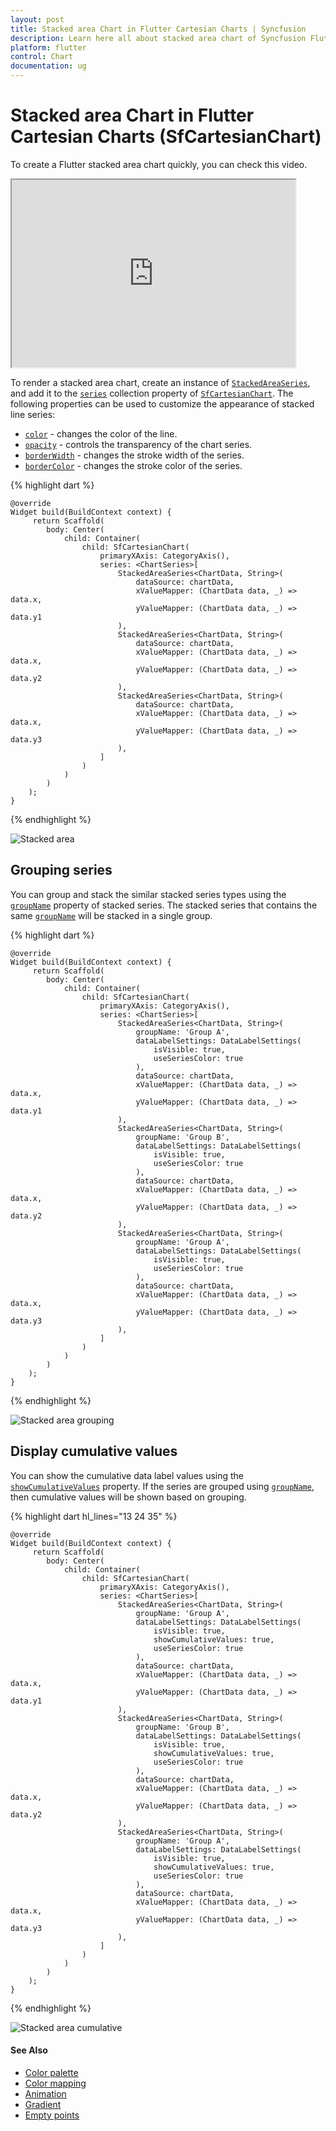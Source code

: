 ```yaml
---
layout: post
title: Stacked area Chart in Flutter Cartesian Charts | Syncfusion 
description: Learn here all about stacked area chart of Syncfusion Flutter Cartesian Charts (SfCartesianChart) widget and more.
platform: flutter
control: Chart
documentation: ug
---
```


# Stacked area Chart in Flutter Cartesian Charts (SfCartesianChart)

To create a Flutter stacked area chart quickly, you can check this video.

<style>#flutterstackedareaChartTutorial{width : 90% !important; height: 300px !important }</style>
<iframe id='flutterstackedareaChartTutorial' src='https://www.youtube.com/embed/NCUDBD_ClHo'></iframe>

To render a stacked area chart, create an instance of [`StackedAreaSeries`](https://pub.dev/documentation/syncfusion_flutter_charts/latest/charts/StackedAreaSeries-class.html), and add it to the [`series`](https://pub.dev/documentation/syncfusion_flutter_charts/latest/charts/SfCartesianChart/series.html) collection property of [`SfCartesianChart`](https://pub.dev/documentation/syncfusion_flutter_charts/latest/charts/SfCartesianChart-class.html). The following properties can be used to customize the appearance of stacked line series:

* [`color`](https://pub.dev/documentation/syncfusion_flutter_charts/latest/charts/CartesianSeries/color.html) - changes the color of the line.
* [`opacity`](https://pub.dev/documentation/syncfusion_flutter_charts/latest/charts/CartesianSeries/opacity.html) - controls the transparency of the chart series.
* [`borderWidth`](https://pub.dev/documentation/syncfusion_flutter_charts/latest/charts/CartesianSeries/borderWidth.html) - changes the stroke width of the series.
* [`borderColor`](https://pub.dev/documentation/syncfusion_flutter_charts/latest/charts/CartesianSeries/borderColor.html) - changes the stroke color of the series.


{% highlight dart %} 
    
    @override
    Widget build(BuildContext context) {
         return Scaffold(
            body: Center(
                child: Container(
                    child: SfCartesianChart(
                        primaryXAxis: CategoryAxis(),
                        series: <ChartSeries>[
                            StackedAreaSeries<ChartData, String>(
                                dataSource: chartData,
                                xValueMapper: (ChartData data, _) => data.x,
                                yValueMapper: (ChartData data, _) => data.y1
                            ),
                            StackedAreaSeries<ChartData, String>(
                                dataSource: chartData,
                                xValueMapper: (ChartData data, _) => data.x,
                                yValueMapper: (ChartData data, _) => data.y2
                            ),
                            StackedAreaSeries<ChartData, String>(
                                dataSource: chartData,
                                xValueMapper: (ChartData data, _) => data.x,
                                yValueMapper: (ChartData data, _) => data.y3
                            ),
                        ]
                    )
                )   
            )
        );
    }

{% endhighlight %}

![Stacked area](cartesian-chart-types-images/stacked_area.jpg)

## Grouping series

You can group and stack the similar stacked series types using the [`groupName`](https://pub.dev/documentation/syncfusion_flutter_charts/latest/charts/StackedAreaSeries/groupName.html) property of stacked series. The stacked series that contains the same [`groupName`](https://pub.dev/documentation/syncfusion_flutter_charts/latest/charts/StackedAreaSeries/groupName.html) will be stacked in a single group.

{% highlight dart %} 
    
    @override
    Widget build(BuildContext context) {
         return Scaffold(
            body: Center(
                child: Container(
                    child: SfCartesianChart(
                        primaryXAxis: CategoryAxis(),
                        series: <ChartSeries>[
                            StackedAreaSeries<ChartData, String>(
                                groupName: 'Group A',
                                dataLabelSettings: DataLabelSettings(
                                    isVisible: true,
                                    useSeriesColor: true
                                ),
                                dataSource: chartData,
                                xValueMapper: (ChartData data, _) => data.x,
                                yValueMapper: (ChartData data, _) => data.y1
                            ),
                            StackedAreaSeries<ChartData, String>(
                                groupName: 'Group B',
                                dataLabelSettings: DataLabelSettings(
                                    isVisible: true,
                                    useSeriesColor: true
                                ),
                                dataSource: chartData,
                                xValueMapper: (ChartData data, _) => data.x,
                                yValueMapper: (ChartData data, _) => data.y2
                            ),
                            StackedAreaSeries<ChartData, String>(
                                groupName: 'Group A',
                                dataLabelSettings: DataLabelSettings(
                                    isVisible: true,
                                    useSeriesColor: true
                                ),
                                dataSource: chartData,
                                xValueMapper: (ChartData data, _) => data.x,
                                yValueMapper: (ChartData data, _) => data.y3
                            ),
                        ]
                    )
                )   
            )
        );
    }

{% endhighlight %}

![Stacked area grouping](cartesian-chart-types-images/stacked_area_grouping.jpg)

## Display cumulative values

You can show the cumulative data label values using the [`showCumulativeValues`](https://pub.dev/documentation/syncfusion_flutter_charts/latest/charts/DataLabelSettings/showCumulativeValues.html) property. If the series are grouped using [`groupName`](https://pub.dev/documentation/syncfusion_flutter_charts/latest/charts/StackedAreaSeries/groupName.html), then cumulative values will be shown based on grouping.

{% highlight dart hl_lines="13 24 35" %} 
    
    @override
    Widget build(BuildContext context) {
         return Scaffold(
            body: Center(
                child: Container(
                    child: SfCartesianChart(
                        primaryXAxis: CategoryAxis(),
                        series: <ChartSeries>[
                            StackedAreaSeries<ChartData, String>(
                                groupName: 'Group A',
                                dataLabelSettings: DataLabelSettings(
                                    isVisible: true,
                                    showCumulativeValues: true,
                                    useSeriesColor: true
                                ),
                                dataSource: chartData,
                                xValueMapper: (ChartData data, _) => data.x,
                                yValueMapper: (ChartData data, _) => data.y1
                            ),
                            StackedAreaSeries<ChartData, String>(
                                groupName: 'Group B',
                                dataLabelSettings: DataLabelSettings(
                                    isVisible: true,
                                    showCumulativeValues: true,
                                    useSeriesColor: true
                                ),
                                dataSource: chartData,
                                xValueMapper: (ChartData data, _) => data.x,
                                yValueMapper: (ChartData data, _) => data.y2
                            ),
                            StackedAreaSeries<ChartData, String>(
                                groupName: 'Group A',
                                dataLabelSettings: DataLabelSettings(
                                    isVisible: true,
                                    showCumulativeValues: true,
                                    useSeriesColor: true
                                ),
                                dataSource: chartData,
                                xValueMapper: (ChartData data, _) => data.x,
                                yValueMapper: (ChartData data, _) => data.y3
                            ),
                        ]
                    )
                )   
            )
        );
    }

{% endhighlight %}

![Stacked area cumulative](cartesian-chart-types-images/stacked_area_cumulative.jpg)

#### See Also

* [Color palette](/flutter/cartesian-charts/series-customization#color-palette) 
* [Color mapping](/flutter/cartesian-charts/series-customization#color-mapping-for-data-points)
* [Animation](/flutter/cartesian-charts/series-customization#animation)
* [Gradient](/flutter/cartesian-charts/series-customization#gradient-fill)
* [Empty points](/flutter/cartesian-charts/series-customization#empty-points)